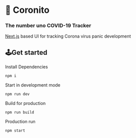 # 🦠 Coronito 

### The number uno COVID-19 Tracker

[Next.js](https://nextjs.org/) based UI for tracking Corona virus panic development

## 🕹Get started

Install Dependencies
```
npm i
```

Start in development mode
```
npm run dev
```

Build for production
```
npm run build
```

Production run
```
npm start
```

